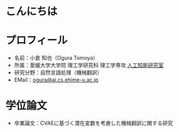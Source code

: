 # こんにちは

# プロフィール
- 名前：小倉 知也（Ogura Tomoya）
- 所属：愛媛大学大学院&nbsp;理工学研究科&nbsp;理工学専攻&nbsp;[人工知能研究室](https://sites.google.com/view/ehime-nlp/)
- 研究分野：自然言語処理（機械翻訳）
- EMail：ogura@ai.cs.ehime-u.ac.jp

# 学位論文
- 卒業論文：CVAEに基づく潜在変数を考慮した機械翻訳に関する研究

<!--
**GuraTom9/GuraTom9** is a ✨ _special_ ✨ repository because its `README.md` (this file) appears on your GitHub profile.

Here are some ideas to get you started:

- 🔭 I’m currently working on ...
- 🌱 I’m currently learning ...
- 👯 I’m looking to collaborate on ...
- 🤔 I’m looking for help with ...
- 💬 Ask me about ...
- 📫 How to reach me: ...
- 😄 Pronouns: ...
- ⚡ Fun fact: ...
-->
